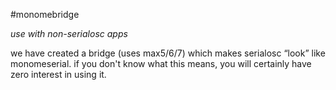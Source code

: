 #monomebridge

*use with non-serialosc apps*

we have created a bridge (uses max5/6/7) which makes serialosc “look” like monomeserial. if you don't know what this means, you will certainly have zero interest in using it.